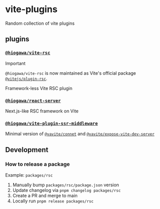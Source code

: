 # vite-plugins

Random collection of vite plugins

## plugins

### [`@hiogawa/vite-rsc`](./packages/rsc)

> [!important]
> `@hiogawa/vite-rsc` is now maintained as Vite's official package [`@vitejs/plugin-rsc`](https://github.com/vitejs/vite-plugin-react/blob/main/packages/plugin-rsc).

Framework-less Vite RSC plugin

### [`@hiogawa/react-server`](./packages/react-server)

Next.js-like RSC framework on Vite

### [`@hiogawa/vite-plugin-ssr-middleware`](./packages/vite-plugin-ssr-middleware)

Minimal version of [`@vavite/connet`](https://github.com/cyco130/vavite/tree/main/packages/connect)
and [`@vavite/expose-vite-dev-server`](https://github.com/cyco130/vavite/tree/main/packages/expose-vite-dev-server)

## Development

### How to release a package

Example: `packages/rsc`

1. Manually bump `packages/rsc/package.json` version
2. Update changelog via `pnpm changelog packages/rsc`
3. Create a PR and merge to main
4. Locally run `pnpm release packages/rsc`
